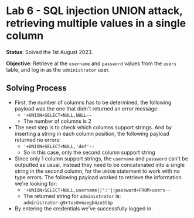 # Lab 6 - SQL injection UNION attack, retrieving multiple values in a single column

**Status**: Solved the 1st August 2023.

**Objective**: Retrieve al the `username` and `password` values from the `users` table, and log in as the `administrator` user.

## Solving Process

- First, the number of columns has to be determined, the following payload was the one that didn't returned an error message:
  - `'+UNION+SELECT+NULL,NULL--`
  - The number of columns is 2
- The next step is to check which columns support strings. And by inserting a string in each column position, the following payload returned no errors:
  - `'+UNION+SELECT+NULL,'def'--`
  - So in this case, only the second column support string
- Since only 1 column support strings, the `username` and `password` can't be outputted as usual, instead they need to be concatenated into a single string in the second column, for the `UNION` statement to work with no type errors. The following payload worked to retrieve the information we're looking for:
  - `'+UNION+SELECT+NULL,username||':'||password+FROM+users--`
  - The returned string for `administrator` is: `administrator:g9rtos0vmaegb4zo3tbp`
- By entering the credentials we've successfully logged in.

